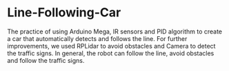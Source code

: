 # Line-Following-Car
The practice of using Arduino Mega, IR sensors and PID algorithm to create a car that automatically detects and follows the line. For further improvements, we used RPLidar to avoid obstacles and Camera to detect the traffic signs. In general, the robot can follow the line, avoid obstacles and follow the traffic signs.
